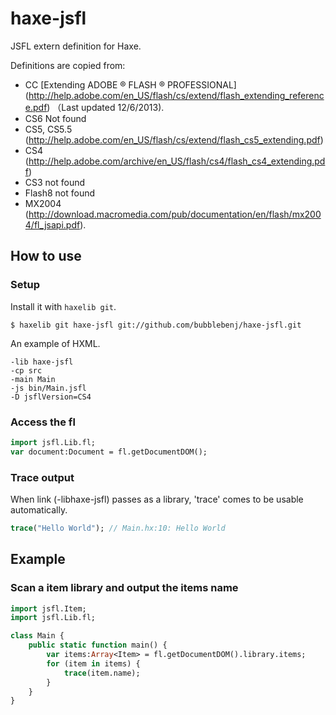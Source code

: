 # haxe-jsfl

JSFL extern definition for Haxe.

Definitions are copied from:
  * CC [Extending ADOBE ® FLASH ® PROFESSIONAL] (http://help.adobe.com/en_US/flash/cs/extend/flash_extending_reference.pdf) （Last updated 12/6/2013).
  * CS6 Not found
  * CS5, CS5.5 (http://help.adobe.com/en_US/flash/cs/extend/flash_cs5_extending.pdf)
  * CS4 (http://help.adobe.com/archive/en_US/flash/cs4/flash_cs4_extending.pdf)
  * CS3 not found
  * Flash8 not found
  * MX2004 (http://download.macromedia.com/pub/documentation/en/flash/mx2004/fl_jsapi.pdf).

## How to use

### Setup

Install it with `haxelib git`.

```
$ haxelib git haxe-jsfl git://github.com/bubblebenj/haxe-jsfl.git
```

An example of HXML.

```
-lib haxe-jsfl
-cp src
-main Main
-js bin/Main.jsfl
-D jsflVersion=CS4
```

### Access the fl

```haxe
import jsfl.Lib.fl;
var document:Document = fl.getDocumentDOM();
```

### Trace output

When link (-libhaxe-jsfl) passes as a library, 'trace' comes to be usable automatically.

```haxe
trace("Hello World"); // Main.hx:10: Hello World
```

## Example

### Scan a item library and output the items name

```haxe
import jsfl.Item;
import jsfl.Lib.fl;

class Main {
	public static function main() {
		var items:Array<Item> = fl.getDocumentDOM().library.items;
		for (item in items) {
			trace(item.name);
		}
	}
}
```
